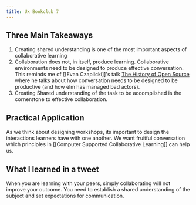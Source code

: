 ```yaml
---
title: Ux Bookclub 7
---
```


## Three Main Takeaways

1.  Creating shared understanding is one of the most important aspects of collaborative learning
2.  Collaboration does not, in itself, produce learning. Collaborative environments need to be designed to produce effective conversation. This reminds me of [[Evan Czaplicki]]'s talk [The History of Open Source](https://www.youtube.com/watch?v=o_4EX4dPppA) where he talks about how conversation needs to be designed to be productive (and how elm has managed bad actors).
3.  Creating Shared understanding of the task to be accomplished is the cornerstone to effective collaboration.

## Practical Application

As we think about designing workshops, its important to design the interactions learners have with one another. We want fruitful conversation which principles in [[Computer Supported Collaborative Learning]] can help us.

## What I learned in a tweet

When you are learning with your peers, simply collaborating will not improve your outcome. You need to establish a shared understanding of the subject and set expectations for communication.

